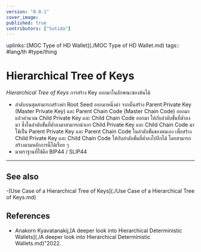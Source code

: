 ```yaml
---
version: "0.0.1"
cover_image:
published: true
contributors: ["Sutida"]
---
```

uplinks::[MOC Type of HD Wallet](./MOC Type of HD Wallet.md)
tags:: #lang/th #type/thing

# Hierarchical Tree of Keys
*Hierarchical Tree of Keys* การสร้าง Key ออกมาในลักษณะของต้นไม้ 
- ลำดับบนสุดสามารถสร้างค่า Root Seed ออกมาหนึ่งค่า จากนั้นสร้าง Parent Private  Key (Master Private Key) และ Parent Chain Code (Master Chain Code) ออกมา แล้วคำนวณ Child Private Key และ Child Chain Code ออกมา ให้กับลำดับขั้นที่ต่ำลงมา ซึ่งในลำดับขั้นที่ต่ำลงมาสามารถนำเอา Child Private Key และ Child Chain Code มาใช้เป็น  Parent Private  Key และ Parent Chain Code ในลำดับขั้นของตนเอง เพื่อสร้าง Child Private Key และ Child Chain Code ให้กับลำดับขั้นที่ต่ำลงไปอีกได้ โดยสามารถสร้างตามหลักการนี้ได้เรื่อย ๆ  
- มาตราฐานที่ใช้คือ BIP44 / SLIP44
---
## See also
-[Use Case of a Hierarchical Tree of Keys](./Use Case of a Hierarchical Tree of Keys.md)
## References
- Anakorn Kyavatanakij,[A deeper look into Hierarchical Deterministic Wallets](./A deeper look into Hierarchical Deterministic Wallets.md)"2022.
